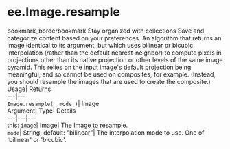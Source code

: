  
#  ee.Image.resample 
bookmark_borderbookmark Stay organized with collections  Save and categorize content based on your preferences.
An algorithm that returns an image identical to its argument, but which uses bilinear or bicubic interpolation (rather than the default nearest-neighbor) to compute pixels in projections other than its native projection or other levels of the same image pyramid. 
This relies on the input image's default projection being meaningful, and so cannot be used on composites, for example. (Instead, you should resample the images that are used to create the composite.)
Usage| Returns  
---|---  
`Image.resample( _mode_)`| Image  
Argument| Type| Details  
---|---|---  
this: `image`| Image| The Image to resample.  
`mode`| String, default: "bilinear"| The interpolation mode to use. One of 'bilinear' or 'bicubic'.  
